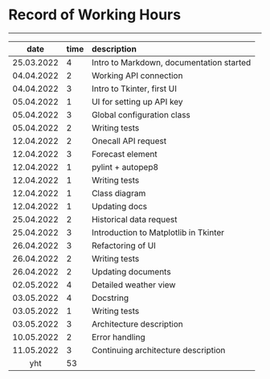 # Record of Working Hours
---
| date          | time | description                |
| :----:        |:-----| :-----                     |
| 25.03.2022    | 4    | Intro to Markdown, documentation started |
| 04.04.2022    | 2    | Working API connection |
| 04.04.2022    | 3    | Intro to Tkinter, first UI |
| 05.04.2022    | 1    | UI for setting up API key |
| 05.04.2022    | 3    | Global configuration class |
| 05.04.2022    | 2    | Writing tests |
| 12.04.2022    | 2    | Onecall API request |
| 12.04.2022    | 3    | Forecast element |
| 12.04.2022    | 1    | pylint + autopep8 |
| 12.04.2022    | 1    | Writing tests |
| 12.04.2022    | 1    | Class diagram |
| 12.04.2022    | 1    | Updating docs |
| 25.04.2022    | 2    | Historical data request |
| 25.04.2022    | 3    | Introduction to Matplotlib in Tkinter |
| 26.04.2022    | 3    | Refactoring of UI |
| 26.04.2022    | 2    | Writing tests |
| 26.04.2022    | 2    | Updating documents |
| 02.05.2022    | 4    | Detailed weather view |
| 03.05.2022    | 4    | Docstring |
| 03.05.2022    | 1    | Writing tests |
| 03.05.2022    | 3    | Architecture description |
| 10.05.2022    | 2    | Error handling |
| 11.05.2022    | 3    | Continuing architecture description |
| yht           | 53   | | 